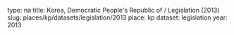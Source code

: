 type: na
title: Korea, Democratic People's Republic of / Legislation (2013)
slug: places/kp/datasets/legislation/2013
place: kp
dataset: legislation
year: 2013
